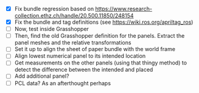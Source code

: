 - [X] Fix bundle regression based on https://www.research-collection.ethz.ch/handle/20.500.11850/248154
- [X] Fix the bundle and tag definitions (see https://wiki.ros.org/apriltag_ros)
- [ ] Now, test inside Grasshopper
- [ ] Then, find the old Grasshopper definition for the panels. Extract the panel meshes and the relative transformations
- [ ] Set it up to align the sheet of paper bundle with the world frame
- [ ] Align lowest numerical panel to its intended location
- [ ] Get measurements on the other panels (using that thingy method) to detect the difference between the intended and placed
- [ ] Add additional panel?
- [ ] PCL data? As an afterthought perhaps